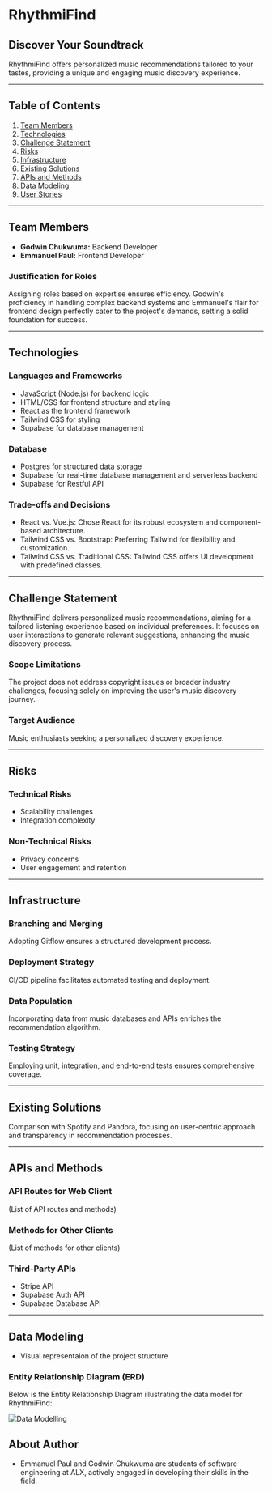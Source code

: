 # RhythmiFind

## Discover Your Soundtrack

RhythmiFind offers personalized music recommendations tailored to your tastes, providing a unique and engaging music discovery experience.

---

## Table of Contents

1. [Team Members](#team-members)
2. [Technologies](#technologies)
3. [Challenge Statement](#challenge-statement)
4. [Risks](#risks)
5. [Infrastructure](#infrastructure)
6. [Existing Solutions](#existing-solutions)
7. [APIs and Methods](#apis-and-methods)
8. [Data Modeling](#data-modeling)
9. [User Stories](#user-stories)

---

## Team Members

- **Godwin Chukwuma:** Backend Developer
- **Emmanuel Paul:** Frontend Developer

### Justification for Roles

Assigning roles based on expertise ensures efficiency. Godwin's proficiency in handling complex backend systems and Emmanuel's flair for frontend design perfectly cater to the project's demands, setting a solid foundation for success.

---

## Technologies

### Languages and Frameworks

- JavaScript (Node.js) for backend logic
- HTML/CSS for frontend structure and styling
- React as the frontend framework
- Tailwind CSS for styling
- Supabase for database management


### Database

- Postgres for structured data storage
- Supabase for real-time database management and serverless backend
- Supabase for Restful API

### Trade-offs and Decisions

- React vs. Vue.js: Chose React for its robust ecosystem and component-based architecture.
- Tailwind CSS vs. Bootstrap: Preferring Tailwind for flexibility and customization.
- Tailwind CSS vs. Traditional CSS: Tailwind CSS offers UI development with predefined classes.
---

## Challenge Statement

RhythmiFind delivers personalized music recommendations, aiming for a tailored listening experience based on individual preferences. It focuses on user interactions to generate relevant suggestions, enhancing the music discovery process.

### Scope Limitations

The project does not address copyright issues or broader industry challenges, focusing solely on improving the user's music discovery journey.

### Target Audience

Music enthusiasts seeking a personalized discovery experience.

---

## Risks

### Technical Risks

- Scalability challenges
- Integration complexity

### Non-Technical Risks

- Privacy concerns
- User engagement and retention

---

## Infrastructure

### Branching and Merging

Adopting Gitflow ensures a structured development process.

### Deployment Strategy

CI/CD pipeline facilitates automated testing and deployment.

### Data Population

Incorporating data from music databases and APIs enriches the recommendation algorithm.

### Testing Strategy

Employing unit, integration, and end-to-end tests ensures comprehensive coverage.

---

## Existing Solutions

Comparison with Spotify and Pandora, focusing on user-centric approach and transparency in recommendation processes.

---

## APIs and Methods

### API Routes for Web Client

(List of API routes and methods)

### Methods for Other Clients

(List of methods for other clients)

### Third-Party APIs

- Stripe API
- Supabase Auth API
- Supabase Database API

---

## Data Modeling
- Visual representaion of the project structure

### Entity Relationship Diagram (ERD)

Below is the Entity Relationship Diagram illustrating the data model for RhythmiFind:

![Data Modelling](https://github.com/emmanuelist/alx-higher_level_programming/assets/72014364/daa8935c-e792-4b83-8d1d-989991e7cb46)

## About Author
- Emmanuel Paul and Godwin Chukwuma are students of software engineering at ALX, actively engaged in developing their skills in the field.
